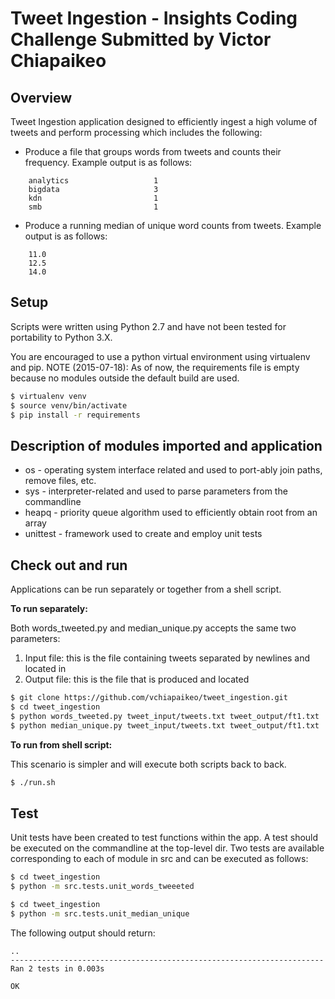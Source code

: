 Tweet Ingestion - Insights Coding Challenge Submitted by Victor Chiapaikeo
==========================================================================

## Overview

Tweet Ingestion application designed to efficiently ingest a high volume of tweets and perform processing which includes the following:

- Produce a file that groups words from tweets and counts their frequency. Example output is as follows:
```
	analytics  		    		1
	bigdata 					3
	kdn 						1
	smb 						1
```

- Produce a running median of unique word counts from tweets. Example output is as follows:
```
	11.0
	12.5
	14.0
```

## Setup

Scripts were written using Python 2.7 and have not been tested for portability to Python 3.X.

You are encouraged to use a python virtual environment using virtualenv and pip. NOTE (2015-07-18): As of now, the requirements file is empty because no modules outside the default build are used.

```sh
$ virtualenv venv
$ source venv/bin/activate
$ pip install -r requirements
```

## Description of modules imported and application

- os - operating system interface related and used to port-ably join paths, remove files, etc.
- sys - interpreter-related and used to parse parameters from the commandline
- heapq - priority queue algorithm used to efficiently obtain root from an array
- unittest - framework used to create and employ unit tests

## Check out and run

Applications can be run separately or together from a shell script.

**To run separately:**

Both words_tweeted.py and median_unique.py accepts the same two parameters:

1. Input file: this is the file containing tweets separated by newlines and located in
2. Output file: this is the file that is produced and located

```sh
$ git clone https://github.com/vchiapaikeo/tweet_ingestion.git
$ cd tweet_ingestion
$ python words_tweeted.py tweet_input/tweets.txt tweet_output/ft1.txt
$ python median_unique.py tweet_input/tweets.txt tweet_output/ft1.txt
```

**To run from shell script:**

This scenario is simpler and will execute both scripts back to back.
```sh
$ ./run.sh
```

## Test
Unit tests have been created to test functions within the app. A test should be executed on the commandline at the top-level dir. Two tests are available corresponding to each of module in src and can be executed as follows:

```sh
$ cd tweet_ingestion
$ python -m src.tests.unit_words_tweeeted
```

```sh
$ cd tweet_ingestion
$ python -m src.tests.unit_median_unique
```
The following output should return:
```
..
----------------------------------------------------------------------
Ran 2 tests in 0.003s

OK

```
